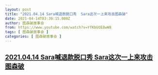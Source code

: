 ```yaml
---
layout: post
title: "2021.04.14 Sara喊退款脱口秀  Sara这次一上来攻击图森破"
date: 2021-04-14T03:39:15.000Z
author: 图森破故事会
from: https://www.youtube.com/watch?v=YfKbUdE8wW8
tags: [ 图森破故事会 ]
categories: [ 图森破故事会 ]
---
```

<!--1618371555000-->
[2021.04.14 Sara喊退款脱口秀  Sara这次一上来攻击图森破](https://www.youtube.com/watch?v=YfKbUdE8wW8)
------

<div>

</div>
